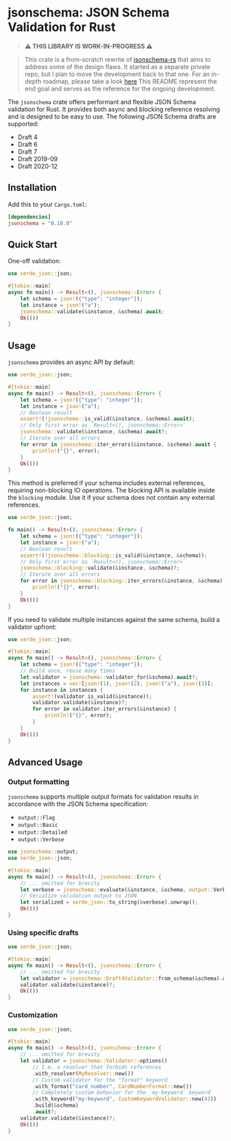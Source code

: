# jsonschema: JSON Schema Validation for Rust

> **⚠️ THIS LIBRARY IS WORK-IN-PROGRESS ⚠️**

> This crate is a from-scratch rewrite of [jsonschema-rs](https://github.com/Stranger6667/jsonschema-rs) that aims to address some of the design flaws.
> It started as a separate private repo, but I plan to move the development back to that one.
> For an in-depth roadmap, please take a look [here](https://github.com/Stranger6667/jsonschema/issues/1)
> This README represent the end goal and serves as the reference for the ongoing development.

The `jsonschema` crate offers performant and flexible JSON Schema validation for Rust.
It provides both async and blocking reference resolving and is designed to be easy to use.
The following JSON Schema drafts are supported:

- Draft 4
- Draft 6
- Draft 7
- Draft 2019-09
- Draft 2020-12

## Installation

Add this to your `Cargo.toml`:

```toml
[dependencies]
jsonschema = "0.18.0"
```

## Quick Start

One-off validation:

```rust
use serde_json::json;

#[tokio::main]
async fn main() -> Result<(), jsonschema::Error> {
    let schema = json!({"type": "integer"});
    let instance = json!("a");
    jsonschema::validate(&instance, &schema).await;
    Ok(())
}
```

## Usage

`jsonschema` provides an async API by default:

```rust
use serde_json::json;

#[tokio::main]
async fn main() -> Result<(), jsonschema::Error> {
    let schema = json!({"type": "integer"});
    let instance = json!("a");
    // Boolean result
    assert!(!jsonschema::is_valid(&instance, &schema).await);
    // Only first error as `Result<(), jsonschema::Error>`
    jsonschema::validate(&instance, &schema).await?;
    // Iterate over all errors
    for error in jsonschema::iter_errors(&instance, &schema).await {
        println!("{}", error);
    }
    Ok(())
}
```

This method is preferred if your schema includes external references, requiring non-blocking IO operations.
The blocking API is available inside the `blocking` module. Use it if your schema does not contain any external references.

```rust
use serde_json::json;

fn main() -> Result<(), jsonschema::Error> {
    let schema = json!({"type": "integer"});
    let instance = json!("a");
    // Boolean result
    assert!(!jsonschema::blocking::is_valid(&instance, &schema));
    // Only first error as `Result<(), jsonschema::Error>`
    jsonschema::blocking::validate(&instance, &schema)?;
    // Iterate over all errors
    for error in jsonschema::blocking::iter_errors(&instance, &schema) {
        println!("{}", error);
    }
    Ok(())
}
```

If you need to validate multiple instances against the same schema, build a validator upfront:

```rust
use serde_json::json;

#[tokio::main]
async fn main() -> Result<(), jsonschema::Error> {
    let schema = json!({"type": "integer"});
    // Build once, reuse many times
    let validator = jsonschema::validator_for(&schema).await?;
    let instances = vec![json!(1), json!(2), json!("a"), json!(3)];
    for instance in instances {
        assert!(validator.is_valid(&instance));
        validator.validate(&instance)?;
        for error in validator.iter_errors(&instance) {
            println!("{}", error);
        }
    }
    Ok(())
}
```

## Advanced Usage

### Output formatting

`jsonschema` supports multiple output formats for validation results in accordance with the JSON Schema specification:

- `output::Flag`
- `output::Basic`
- `output::Detailed`
- `output::Verbose`

```rust
use jsonschema::output;
use serde_json::json;

#[tokio::main]
async fn main() -> Result<(), jsonschema::Error> {
    // ... omitted for brevity
    let verbose = jsonschema::evaluate(&instance, &schema, output::Verbose).await;
    // Serialize validation output to JSON
    let serialized = serde_json::to_string(&verbose).unwrap();
    Ok(())
}
```

### Using specific drafts

```rust
use serde_json::json;

#[tokio::main]
async fn main() -> Result<(), jsonschema::Error> {
    // ... omitted for brevity
    let validator = jsonschema::Draft4Validator::from_schema(&schema).await?;
    validator.validate(&instance)?;
    Ok(())
}
```

### Customization

```rust
use serde_json::json;

#[tokio::main]
async fn main() -> Result<(), jsonschema::Error> {
    // ... omitted for brevity
    let validator = jsonschema::Validator::options()
        // I.e. a resolver that forbids references
        .with_resolver(MyResolver::new())
        // Custom validator for the "format" keyword
        .with_format("card_number", CardNumberFormat::new())
        // Completely custom behavior for the `my-keyword` keyword
        .with_keyword("my-keyword", CustomKeywordValidator::new(42))
        .build(&schema)
        .await?;
    validator.validate(&instance)?;
    Ok(())
}
```
